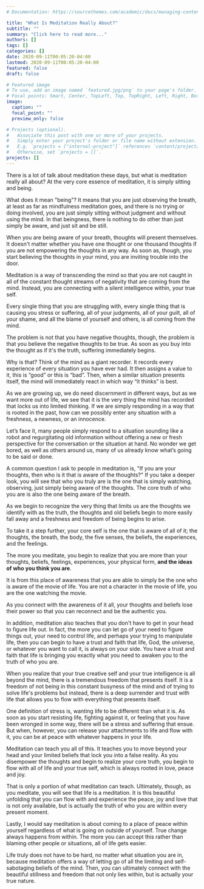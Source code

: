 ```yaml
---
# Documentation: https://sourcethemes.com/academic/docs/managing-content/

title: "What Is Meditation Really About?"
subtitle: ""
summary: "Click here to read more..."
authors: []
tags: []
categories: []
date: 2020-09-11T00:05:20-04:00
lastmod: 2020-09-11T00:05:20-04:00
featured: false
draft: false

# Featured image
# To use, add an image named `featured.jpg/png` to your page's folder.
# Focal points: Smart, Center, TopLeft, Top, TopRight, Left, Right, BottomLeft, Bottom, BottomRight.
image:
  caption: ""
  focal_point: ""
  preview_only: false

# Projects (optional).
#   Associate this post with one or more of your projects.
#   Simply enter your project's folder or file name without extension.
#   E.g. `projects = ["internal-project"]` references `content/project/deep-learning/index.md`.
#   Otherwise, set `projects = []`.
projects: []
---
```

There is a lot of talk about meditation these days, but what is meditation really all about? At the very core essence of meditation, it is simply sitting and being.

What does it mean "being"? It means that you are just observing the breath, at least as far as mindfulness meditation goes, and there is no trying or doing involved, you are just simply sitting without judgment and without using the mind. In that beingness, there is nothing to do other than just simply be aware, and just sit and be still.

When you are being aware of your breath, thoughts will present themselves. It doesn't matter whether you have one thought or one thousand thoughts if you are not empowering the thoughts in any way. As soon as, though, you start believing the thoughts in your mind, you are inviting trouble into the door.

Meditation is a way of transcending the mind so that you are not caught in all of the constant thought streams of negativity that are coming from the mind. Instead, you are connecting with a silent intelligence within, your true self.

Every single thing that you are struggling with, every single thing that is causing you stress or suffering, all of your judgments, all of your guilt, all of your shame, and all the blame of yourself and others, is all coming from the mind.

The problem is not that you have negative thoughts, though, the problem is that you believe the negative thoughts to be true. As soon as you buy into the thought as if it's the truth, suffering immediately begins.

Why is that? Think of the mind as a giant recorder. It records every experience of every situation you have ever had. It then assigns a value to it, this is “good” or this is “bad”. Then, when a similar situation presents itself, the mind will immediately react in which way “it thinks” is best.

As we are growing up, we do need discernment in different ways, but as we want more out of life, we see that it is the very thing the mind has recorded that locks us into limited thinking. If we are simply responding in a way that is rooted in the past, how can we possibly enter any situation with a freshness, a newness, or an innocence.

Let’s face it, many people simply respond to a situation sounding like a robot and regurgitating old information without offering a new or fresh perspective for the conversation or the situation at hand. No wonder we get bored, as well as others around us, many of us already know what’s going to be said or done.

A common question I ask to people in meditation is, "If you are your thoughts, then who is it that is aware of the thoughts?" If you take a deeper look, you will see that who you truly are is the one that is simply watching, observing, just simply being aware of the thoughts. The core truth of who you are is also the one being aware of the breath.

As we begin to recognize the very thing that limits us are the thoughts we identify with as the truth, the thoughts and old beliefs begin to more easily fall away and a freshness and freedom of being begins to arise.

To take it a step further, your core self is the one that is aware of all of it; the thoughts, the breath, the body, the five senses, the beliefs, the experiences, and the feelings.

The more you meditate, you begin to realize that you are more than your thoughts, beliefs, feelings, experiences, your physical form, **and the ideas of who you think you are**.

It is from this place of awareness that you are able to simply be the one who is aware of the movie of life. You are not a character in the movie of life, you are the one watching the movie.

As you connect with the awareness of it all, your thoughts and beliefs lose their power so that you can reconnect and be the authentic you.

In addition, meditation also teaches that you don't have to get in your head to figure life out. In fact, the more you can let go of your need to figure things out, your need to control life, and perhaps your trying to manipulate life, then you can begin to have a trust and faith that life, God, the universe, or whatever you want to call it, is always on your side. You have a trust and faith that life is bringing you exactly what you need to awaken you to the truth of who you are.

When you realize that your true creative self and your true intelligence is all beyond the mind, there is a tremendous freedom that presents itself. It is a freedom of not being in this constant busyness of the mind and of trying to solve life's problems but instead, there is a deep surrender and trust with life that allows you to flow with everything that presents itself.

One definition of stress is, wanting life to be different than what it is. As soon as you start resisting life, fighting against it, or feeling that you have been wronged in some way, there will be a stress and suffering that ensue. But when, however, you can release your attachments to life and flow with it, you can be at peace with whatever happens in your life.

Meditation can teach you all of this. It teaches you to move beyond your head and your limited beliefs that lock you into a false reality. As you disempower the thoughts and begin to realize your core truth, you begin to flow with all of life and your true self, which is always rooted in love, peace and joy.

That is only a portion of what meditation can teach. Ultimately, though, as you meditate, you will see that life is a meditation. It is this beautiful unfolding that you can flow with and experience the peace, joy and love that is not only available, but is actually the truth of who you are within every present moment.

Lastly, I would say meditation is about coming to a place of peace within yourself regardless of what is going on outside of yourself. True change always happens from within. The more you can accept this rather than blaming other people or situations, all of life gets easier.

Life truly does not have to be hard, no matter what situation you are in, because meditation offers a way of letting go of all the limiting and self-sabotaging beliefs of the mind. Then, you can ultimately connect with the beautiful stillness and freedom that not only lies within, but is actually your true nature.
